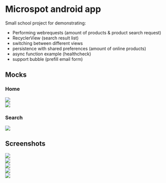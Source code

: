 # Microspot android app
Small school project for demonstrating:
- Performing webrequests (amount of products & product search request) 
- RecyclerView (search result list)
- switching between different views
- persistence with shared preferences (amount of online products)
- async function example (healthcheck)
- support bubble (prefill email form)

## Mocks
### Home
![](/doc/mock_1.png)  
![](/doc/mock_2.png)  
### Search
![](/doc/mock_3.png)  

## Screenshots
![](/doc/screenshot_home_1.png)  
![](/doc/screenshot_home_2.png)  
![](/doc/screenshot_menu.png)  
![](/doc/screenshot_search.png)  
![](/doc/screenshot_search_link.png)  
